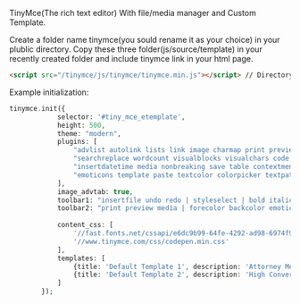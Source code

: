 TinyMce(The rich text editor) With file/media manager and Custom Template.

Create a folder name tinymce(you sould rename it as your choice) in your plublic directory.
Copy these three folder(js/source/template) in your recently created folder and include tinymce link in your html page.
```html
<script src="/tinymce/js/tinymce/tinymce.min.js"></script> // Directory started from public directory
```
Example initialization:

```php 
tinymce.init({
            selector: '#tiny_mce_etemplate',
            height: 500,
            theme: "modern",
            plugins: [
                "advlist autolink lists link image charmap print preview hr anchor pagebreak",
                "searchreplace wordcount visualblocks visualchars code fullscreen",
                "insertdatetime media nonbreaking save table contextmenu directionality",
                "emoticons template paste textcolor colorpicker textpattern imagetools filemanager"
            ],
            image_advtab: true,
            toolbar1: "insertfile undo redo | styleselect | bold italic | alignleft aligncenter alignright alignjustify | bullist numlist outdent indent | link image",
            toolbar2: "print preview media | forecolor backcolor emoticons template",
            
            content_css: [
                '//fast.fonts.net/cssapi/e6dc9b99-64fe-4292-ad98-6974f93cd2a2.css',
                '//www.tinymce.com/css/codepen.min.css'
            ],
            templates: [
                {title: 'Default Template 1', description: 'Attorney Media Marketing', url: '/tinymce/template/amn.htm'},
                {title: 'Default Template 2', description: 'High Converting Media', url: '/tinymce/template/hcm.htm'}
            ]
        });
```
